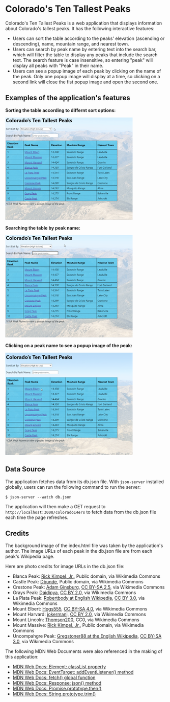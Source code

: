 # Colorado's Ten Tallest Peaks

Colorado's Ten Tallest Peaks is a web application that displays information about Colorado's tallest peaks. It has the following interactive features: 

- Users can sort the table according to the peaks' elevation (ascending or descending), name, mountain range, and nearest town. 
- Users can search by peak name by entering text into the search bar, which will filter the table to display any peaks that include the search text. The search feature is case insensitive, so entering "peak" will display all peaks with "Peak" in their name.
- Users can see a popup image of each peak by clicking on the name of the peak. Only one popup image will display at a time, so clicking on a second link will close the fist popup image and open the second one. 

## Examples of the application's features

**Sorting the table according to differnt sort options:**

<img src="sort-menu.gif" alt="Alt Text" width="400" height="320"><br> 

**Searching the table by peak name:**

<img src="search-peaks.gif" alt="Alt Text" width="400" height="320"><br>  

**Clicking on a peak name to see a popup image of the peak:**

<img src="popup-photos.gif" alt="Alt Text" width="400" height="320">

## Data Source

The application fetches data from its db.json file. With `json-server` installed globally, users can run the following command to run the server: 

```console
$ json-server --watch db.json
```

The application will then make a GET request to `http://localhost:3000/colorado14ers` to fetch data from the db.json file each time the page refreshes. 

## Credits

The background image of the index.html file was taken by the application's author. The image URLs of each peak in the db.json file are from each peak's Wikipedia page.   

Here are photo credits for image URLs in the db.json file:<br>  
- Blanca Peak: <a href="https://commons.wikimedia.org/wiki/File:Mount_Massive.jpg">Rick Kimpel, Jr.</a>, Public domain, via Wikimedia Commons
- Castle Peak: <a href="https://commons.wikimedia.org/wiki/File:Castle_Peak_CO_Full.JPG">Dbunde</a>, Public domain, via Wikimedia Commons
- Crestone Peak: <a href="https://commons.wikimedia.org/wiki/File:Crestone_peak_2.jpg">Adam Ginsburg</a>, <a href="https://creativecommons.org/licenses/by-sa/2.5">CC BY-SA 2.5</a>, via Wikimedia Commons
- Grays Peak: <a href="https://commons.wikimedia.org/wiki/File:Grays_and_Torreys_Peaks_2006-08-06.jpg">Daidipya</a>, <a href="https://creativecommons.org/licenses/by/2.0">CC BY 2.0</a>, via Wikimedia Commons
- La Plata Peak: <a href="https://commons.wikimedia.org/wiki/File:2007-06-24-plata-eve-close2.jpg">Robertbody at English Wikipedia</a>, <a href="https://creativecommons.org/licenses/by/3.0">CC BY 3.0</a>, via Wikimedia Commons
- Mount Elbert: <a href="https://commons.wikimedia.org/wiki/File:Mt._Elbert.jpg">Hogs555</a>, <a href="https://creativecommons.org/licenses/by-sa/4.0">CC BY-SA 4.0</a>, via Wikimedia Commons
- Mount Harvard: <a href="https://commons.wikimedia.org/wiki/File:Mount_Harvard_(Colorado)_-_2006-07-16.jpg">jokermanj</a>, <a href="https://creativecommons.org/licenses/by/2.0">CC BY 2.0</a>, via Wikimedia Commons
- Mount Lincoln: <a href="https://commons.wikimedia.org/wiki/File:Mount_Lincoln_Colorado_July_2016.jpg">Thomson200</a>, CC0, via Wikimedia Commons
- Mount Massive: <a href="https://commons.wikimedia.org/wiki/File:Mount_Massive.jpg">Rick Kimpel, Jr.</a>, Public domain, via Wikimedia Commons
- Uncompahgre Peak: <a href="https://commons.wikimedia.org/wiki/File:Uncompahgre_peak.jpg">Gregstoner88 at the English Wikipedia</a>, <a href="http://creativecommons.org/licenses/by-sa/3.0/">CC BY-SA 3.0</a>, via Wikimedia Commons

The following MDN Web Documents were also referenced in the making of this application: 

- <a href="https://developer.mozilla.org/en-US/docs/Web/API/Element/classList">MDN Web Docs: Element: classList property</a>
- <a href="https://developer.mozilla.org/en-US/docs/Web/API/EventTarget/addEventListener">MDN Web Docs: EventTarget: addEventListener() method</a>
- <a href="https://developer.mozilla.org/en-US/docs/Web/API/fetch">MDN Web Docs: fetch() global function</a>
- <a href="https://developer.mozilla.org/en-US/docs/Web/API/Response/json">MDN Web Docs: Response: json() method</a>
- <a href="https://developer.mozilla.org/en-US/docs/Web/JavaScript/Reference/Global_Objects/Promise/then">MDN Web Docs: Promise.prototype.then()</a>
- <a href="https://developer.mozilla.org/en-US/docs/Web/JavaScript/Reference/Global_Objects/String/trim">MDN Web Docs: String.prototype.trim()</a>

